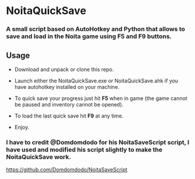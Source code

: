 # NoitaQuickSave
### A small script based on AutoHotkey and Python that allows to save and load in the Noita game using F5 and F9 buttons.

## Usage

- Download and unpack or clone this repo. 

- Launch either the NoitaQuickSave.exe or NoitaQuickSave.ahk if you have autohotkey installed on your machine.

- To quick save your progress just hit **F5** when in game (the game cannot be paused and inventory cannot be opened).

- To load the last quick save hit **F9** at any time.

- Enjoy.

### I have to credit @Domdomdodo for his NoitaSaveScript script, I have used and modified his script slightly to make the NoitaQuickSave work.

https://github.com/Domdomdodo/NoitaSaveScript
